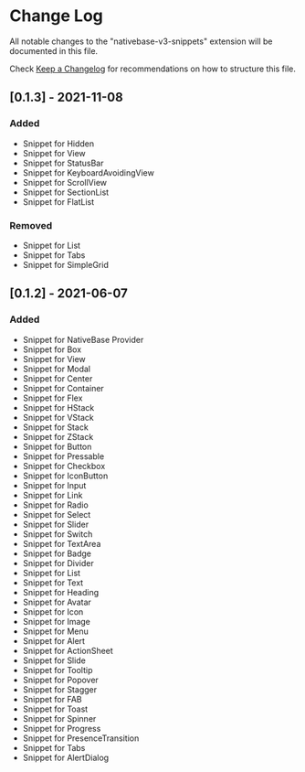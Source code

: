 # Change Log

All notable changes to the "nativebase-v3-snippets" extension will be documented in this file.

Check [Keep a Changelog](http://keepachangelog.com/) for recommendations on how to structure this file.

## [0.1.3] - 2021-11-08

### Added

- Snippet for Hidden
- Snippet for View
- Snippet for StatusBar
- Snippet for KeyboardAvoidingView
- Snippet for ScrollView
- Snippet for SectionList
- Snippet for FlatList

### Removed

- Snippet for List
- Snippet for Tabs
- Snippet for SimpleGrid

## [0.1.2] - 2021-06-07

### Added

- Snippet for NativeBase Provider
- Snippet for Box
- Snippet for View
- Snippet for Modal
- Snippet for Center
- Snippet for Container
- Snippet for Flex
- Snippet for HStack
- Snippet for VStack
- Snippet for Stack
- Snippet for ZStack
- Snippet for Button
- Snippet for Pressable
- Snippet for Checkbox
- Snippet for IconButton
- Snippet for Input
- Snippet for Link
- Snippet for Radio
- Snippet for Select
- Snippet for Slider
- Snippet for Switch
- Snippet for TextArea
- Snippet for Badge
- Snippet for Divider
- Snippet for List
- Snippet for Text
- Snippet for Heading
- Snippet for Avatar
- Snippet for Icon
- Snippet for Image
- Snippet for Menu
- Snippet for Alert
- Snippet for ActionSheet
- Snippet for Slide
- Snippet for Tooltip
- Snippet for Popover
- Snippet for Stagger
- Snippet for FAB
- Snippet for Toast
- Snippet for Spinner
- Snippet for Progress
- Snippet for PresenceTransition
- Snippet for Tabs
- Snippet for AlertDialog

